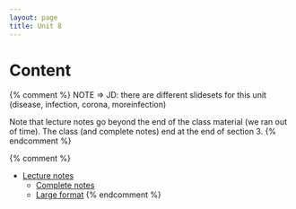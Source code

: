 ```yaml
---
layout: page
title: Unit 8
---
```


# Content

{% comment %} 
NOTE ⇒ JD: there are different slidesets for this unit (disease, infection, corona, moreinfection)

Note that lecture notes go beyond the end of the class material (we ran out of time). The class (and complete notes) end at the end of section 3.
{% endcomment %} 

{% comment %} 
* [Lecture notes](materials/infection.handouts.pdf)
    * [Complete notes](materials/infection.complete.pdf)
    * [Large format](materials/infection.large.pdf)
{% endcomment %} 
